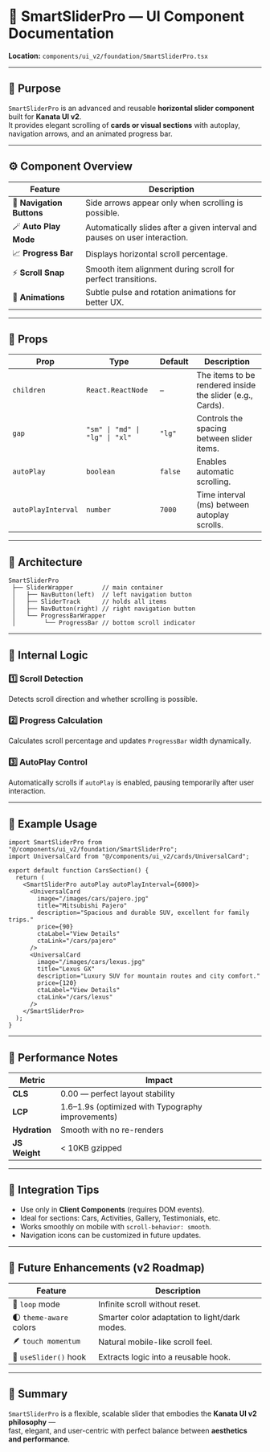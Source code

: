 
# 🧭 SmartSliderPro — UI Component Documentation

**Location:** `components/ui_v2/foundation/SmartSliderPro.tsx`

---

## 🎯 Purpose
`SmartSliderPro` is an advanced and reusable **horizontal slider component** built for **Kanata UI v2**.  
It provides elegant scrolling of **cards or visual sections** with autoplay, navigation arrows, and an animated progress bar.

---

## ⚙️ Component Overview

| Feature | Description |
|----------|-------------|
| 🧭 **Navigation Buttons** | Side arrows appear only when scrolling is possible. |
| 🪄 **Auto Play Mode** | Automatically slides after a given interval and pauses on user interaction. |
| 📈 **Progress Bar** | Displays horizontal scroll percentage. |
| ⚡ **Scroll Snap** | Smooth item alignment during scroll for perfect transitions. |
| 🎨 **Animations** | Subtle pulse and rotation animations for better UX. |

---

## 🧩 Props

| Prop | Type | Default | Description |
|------|------|----------|-------------|
| `children` | `React.ReactNode` | – | The items to be rendered inside the slider (e.g., Cards). |
| `gap` | `"sm" \| "md" \| "lg" \| "xl"` | `"lg"` | Controls the spacing between slider items. |
| `autoPlay` | `boolean` | `false` | Enables automatic scrolling. |
| `autoPlayInterval` | `number` | `7000` | Time interval (ms) between autoplay scrolls. |

---

## 🧱 Architecture

```tsx
SmartSliderPro
 ├── SliderWrapper        // main container
 │   ├── NavButton(left)  // left navigation button
 │   ├── SliderTrack      // holds all items
 │   ├── NavButton(right) // right navigation button
 │   └── ProgressBarWrapper
 │        └── ProgressBar // bottom scroll indicator
```

---

## 🧠 Internal Logic

### 1️⃣ Scroll Detection
Detects scroll direction and whether scrolling is possible.

### 2️⃣ Progress Calculation
Calculates scroll percentage and updates `ProgressBar` width dynamically.

### 3️⃣ AutoPlay Control
Automatically scrolls if `autoPlay` is enabled, pausing temporarily after user interaction.

---

## 🧩 Example Usage

```tsx
import SmartSliderPro from "@/components/ui_v2/foundation/SmartSliderPro";
import UniversalCard from "@/components/ui_v2/cards/UniversalCard";

export default function CarsSection() {
  return (
    <SmartSliderPro autoPlay autoPlayInterval={6000}>
      <UniversalCard
        image="/images/cars/pajero.jpg"
        title="Mitsubishi Pajero"
        description="Spacious and durable SUV, excellent for family trips."
        price={90}
        ctaLabel="View Details"
        ctaLink="/cars/pajero"
      />
      <UniversalCard
        image="/images/cars/lexus.jpg"
        title="Lexus GX"
        description="Luxury SUV for mountain routes and city comfort."
        price={120}
        ctaLabel="View Details"
        ctaLink="/cars/lexus"
      />
    </SmartSliderPro>
  );
}
```

---

## 🚀 Performance Notes

| Metric | Impact |
|---------|--------|
| **CLS** | 0.00 — perfect layout stability |
| **LCP** | 1.6–1.9s (optimized with Typography improvements) |
| **Hydration** | Smooth with no re-renders |
| **JS Weight** | < 10KB gzipped |

---

## 🧠 Integration Tips
- Use only in **Client Components** (requires DOM events).
- Ideal for sections: Cars, Activities, Gallery, Testimonials, etc.
- Works smoothly on mobile with `scroll-behavior: smooth`.
- Navigation icons can be customized in future updates.

---

## 🧩 Future Enhancements (v2 Roadmap)

| Feature | Description |
|----------|-------------|
| 🧩 `loop` mode | Infinite scroll without reset. |
| 🌓 `theme-aware` colors | Smarter color adaptation to light/dark modes. |
| 🪶 `touch momentum` | Natural mobile-like scroll feel. |
| 🧠 `useSlider()` hook | Extracts logic into a reusable hook. |

---

## 🧾 Summary
`SmartSliderPro` is a flexible, scalable slider that embodies the **Kanata UI v2 philosophy** —  
fast, elegant, and user-centric with perfect balance between **aesthetics and performance**.
